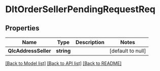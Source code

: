 # DltOrderSellerPendingRequestReq

## Properties
Name | Type | Description | Notes
------------ | ------------- | ------------- | -------------
**QlcAddressSeller** | **string** |  | [default to null]

[[Back to Model list]](../README.md#documentation-for-models) [[Back to API list]](../README.md#documentation-for-api-endpoints) [[Back to README]](../README.md)

